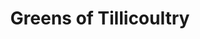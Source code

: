 ---
title: "Greens of Tillicoultry"
url: /tillicoultry/greens-of-tillicoultry/
shop: convenience
---